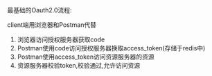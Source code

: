 最基础的Oauth2.0流程:  

client端用浏览器和Postman代替

1. 浏览器访问授权服务器获取code
2. Postman使用code访问授权服务器换取access_token(存储于redis中)
3. Postman使用access_token访问资源服务器的资源
4. 资源服务器校验token,校验通过,允许访问资源